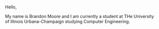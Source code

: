 Hello,

My name is Brandon Moore and I am currently a student at THe University of Illinois Urbana-Champaign
studying Computer Engineering. 

